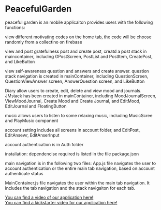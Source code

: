# PeacefulGarden

peaceful garden is an mobile applicaiton provides users with the following functions:

view different motivating codes on the home tab, the code will be choose randomly from a collectino on firebase

view and post gratefulness post and create post, creatd a post stack in maincontainer, including GPostScreen, PostList and PostItem, CreatePost, and LikeButton

view self-awareness question and answers and create answer. question stack navigation is created in mainContainer, including QuestionScreen, QuestionViewAnswer screen, AnswerQuestion screen, and LikeButton

Diary allow users to create, edit, delete and view mood and journals. JMstack has been created in mainContainer, including MoodJournalScreen, ViewMoodJournal, Create Mood and Create Journal, and EditMood, EditJournal and FloatingButton

music allows users to listen to some relaxing music, including MusicScree and PlayMusic component

account setting includes all screens in account folder, and EditPost, EditAnsewr, EditAnserInput

account authentication is in Auth folder

installation:
dependencise required is listed in the file package.json

main navigation is in the following two files:
App.js file navigates the user to account authentication or the entire main tab navigation, based on account authenticate status

MainContainer.js file navigates the user within the main tab navigation. It includes the tab navigation and the stack navigaiton for each tab.


[You can find a video of our application here!](https://youtu.be/4bThcfhrXwU) \
[You can find a kickstarter video for our application here!](https://youtu.be/EtwAMQa-Clk)
